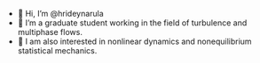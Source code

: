 - 👋 Hi, I’m @hrideynarula
- 👀 I’m a graduate student working in the field of turbulence and multiphase flows.
- 🌱 I am also interested in nonlinear dynamics and nonequilibrium statistical mechanics.
<!--- 📫 Contact : hrideynarula@tifrh.res.in
--->
<!---
hrideynarula/hrideynarula is a ✨ special ✨ repository because its `README.md` (this file) appears on your GitHub profile.
You can click the Preview link to take a look at your changes.
--->
